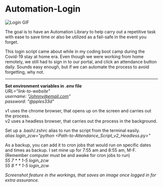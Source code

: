 # Automation-Login
![Login GIF](https://media.giphy.com/media/kEhjZr7aMUoVVV3eOt/giphy.gif)  

The goal is to have an Automation Library to help carry out a repetitive task with ease to save time or also be utilized as a fail-safe in the event you forget.

This login script came about while in my coding boot camp during the Covid-19 stay at home era. Even though we were working from home remotely, we still had to sign in to our portal, and click an attendance button daily. Sounds easy enough, but if we can automate the process to avoid forgetting, why not. 

---
**Set environment variables in .env file**  
*URL="link-to-website"*  
*username: "Johnny@email.com"*  
*password: "@pples33d"*  

v1 uses the chrome browser, that opens up on the screen and carries out the process.  
v2 uses a headless browser, that carries out the process in the background.

Set up a .bash/.zshrc alias to run the script from the terminal easily.  
*alias login_zcw="python <Path-to-Attendance_Script_v2_Headless.py>"*

As a backup, you can add it to cron jobs that would run on specific dates and times as backup. I set mine up for 7:55 am and 8:55 am, M-F. (Remember computer must be and awake for cron jobs to run)   
*55 7 * * 1-5 login_zcw*  
*55 8 * * 1-5 login_zcw* 
 
*Screenshot feature in the workings, that saves an image once logged in for extra assurance.*